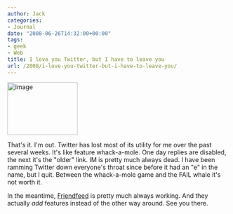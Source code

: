 ```yaml
---
author: Jack
categories:
- Journal
date: "2008-06-26T14:32:00+00:00"
tags:
- geek
- Web
title: I love you Twitter, but I have to leave you
url: /2008/i-love-you-twitter-but-i-have-to-leave-you/
---
```


<img src="/files/twitter-whale.jpg" style="border: 0;" alt="image" width="160" height="120" />

That's it. I'm out. Twitter has lost most of its utility for me over the past several weeks. It's like feature whack-a-mole. One day replies are disabled, the next it's the "older" link. IM is pretty much always dead. I have been ramming Twitter down everyone's throat since before it had an "e" in the name, but I quit. Between the whack-a-mole game and the <span class="caps">FAIL</span> whale it's not worth it. 

In the meantime, [Friendfeed][1] is pretty much always working. And they actually _add_ features instead of the other way around. See you there.

 [1]: http://friendfeed.com/jackbaty